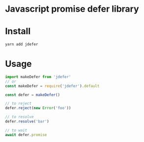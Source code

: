 # Javascript promise defer library

# Install

```bash
yarn add jdefer
```

# Usage

```typescript
import makeDefer from 'jdefer'
// or
const makeDefer = require('jdefer').default

const defer = makeDefer()

// to reject
defer.reject(new Error('foo'))

// to resolve
defer.resolve('bar')

// to wait
await defer.promise
```
